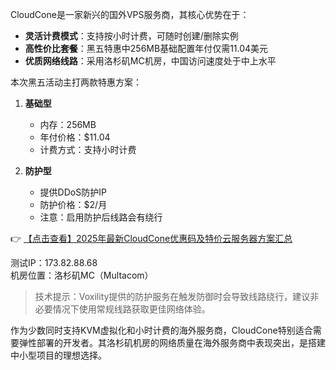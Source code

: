 
CloudCone是一家新兴的国外VPS服务商，其核心优势在于：

- **灵活计费模式**：支持按小时计费，可随时创建/删除实例
- **高性价比套餐**：黑五特惠中256MB基础配置年付仅需11.04美元
- **优质网络线路**：采用洛杉矶MC机房，中国访问速度处于中上水平


本次黑五活动主打两款特惠方案：

1. **基础型**  
   - 内存：256MB  
   - 年付价格：$11.04  
   - 计费方式：支持小时计费

2. **防护型**  
   - 提供DDoS防护IP  
   - 防护价格：$2/月  
   - 注意：启用防护后线路会有绕行

👉 [【点击查看】2025年最新CloudCone优惠码及特价云服务器方案汇总](https://bit.ly/Cloudcone)


测试IP：173.82.88.68  
机房位置：洛杉矶MC（Multacom）  

> 技术提示：Voxility提供的防护服务在触发防御时会导致线路绕行，建议非必要情况下使用常规线路获取更佳网络体验。

作为少数同时支持KVM虚拟化和小时计费的海外服务商，CloudCone特别适合需要弹性部署的开发者。其洛杉矶机房的网络质量在海外服务商中表现突出，是搭建中小型项目的理想选择。
